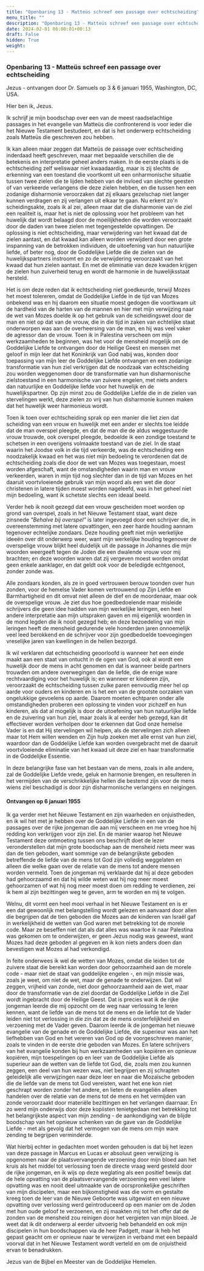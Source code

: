 ```yaml
---
title: "Openbaring 13 - Matteüs schreef een passage over echtscheiding"
menu_title: ""
description: "Openbaring 13 - Matteüs schreef een passage over echtscheiding"
date: 2024-02-01 06:00:01+00:13
draft: False
hidden: True
weight:
---
```

### Openbaring 13 - Matteüs schreef een passage over echtscheiding

Jezus - ontvangen door Dr. Samuels op 3 & 6 januari 1955, Washington, DC, USA.

Hier ben ik, Jezus.

Ik schrijf je mijn boodschap over een van de meest raadselachtige passages in het evangelie van Matteüs die confronterend is voor ieder die het Nieuwe Testament bestudeert, en dat is het onderwerp echtscheiding zoals Matteüs die geschreven zou hebben.

Ik kan alleen maar zeggen dat Matteüs de passage over echtscheiding inderdaad heeft geschreven, maar met bepaalde verschillen die de betekenis en interpretatie geheel anders maken. In de eerste plaats is de echtscheiding zelf weliswaar niet kwaadaardig, maar is zij slechts de erkenning van een toestand die voortkomt uit een onharmonische situatie tussen twee zielen die te lijden hebben van de invloed van slechte geesten of van verkeerde verlangens die deze zielen hebben, en die tussen hen een zodanige disharmonie veroorzaken dat zij elkaars gezelschap niet langer kunnen verdragen en zij verlangen uit elkaar te gaan. Nu erkent zo'n scheidingsakte, zoals ik al zei, alleen maar dat die disharmonie van de ziel een realiteit is, maar het is niet de oplossing voor het probleem van het huwelijk dat wordt belaagd door de moeilijkheden die worden veroorzaakt door de daden van twee zielen met tegengestelde opvattingen. De oplossing is niet echtscheiding, maar verwijdering van het kwaad dat de zielen aantast, en dat kwaad kan alleen worden verwijderd door een grote inspanning van de betrokken individuen, de uitoefening van hun natuurlijke liefde, of beter nog, door de Goddelijke Liefde die de zielen van de huwelijkspartners instroomt en zo de verwijdering veroorzaakt van het kwaad dat hun zielen aantast. En met de eliminatie van deze kwaden krijgen de zielen hun zuiverheid terug en wordt de harmonie in de huwelijksstaat hersteld.

Het is om deze reden dat ik echtscheiding niet goedkeurde, terwijl Mozes het moest tolereren, omdat de Goddelijke Liefde in de tijd van Mozes onbekend was en hij daarom een situatie moest gedogen die voortkwam uit de hardheid van de harten van de mannen en hier met mijn verwijzing naar de wet van Mozes doelde ik op het gebruik van de scheidingswet door de man en niet op dat van de vrouw, die in die tijd in zaken van echtelijke staat onderworpen was aan de overheersing van de man, en hij was veel vaker de agressor dan de vrouw. Toen ik in Palestina verscheen om mijn werkzaamheden te beginnen, was het voor de mensheid mogelijk om de Goddelijke Liefde te ontvangen door de Heilige Geest en mensen met geloof in mijn leer dat het Koninkrijk van God nabij was, konden door toepassing van mijn leer de Goddelijke Liefde ontvangen en een zodanige transformatie van hun ziel verkrijgen dat de noodzaak van echtscheiding zou worden weggenomen door de transformatie van hun disharmonische zielstoestand in een harmonische van zuivere engelen, met niets anders dan natuurlijke en Goddelijke liefde voor het huwelijk en de huwelijkspartner. Op zijn minst zou de Goddelijke Liefde die in de zielen van stervelingen werkt, deze zielen zo vrij van hun disharmonie kunnen maken dat het huwelijk weer harmonieus wordt.

Toen ik toen over echtscheiding sprak op een manier die liet zien dat scheiding van een vrouw en huwelijk met een ander er slechts toe leidde dat de man overspel pleegde, en dat de man die de aldus weggestuurde vrouw trouwde, ook overspel pleegde, bedoelde ik een zondige toestand te schetsen in een overigens volmaakte toestand van de ziel. In de staat waarin het Joodse volk in die tijd verkeerde, was de echtscheiding een noodzakelijk kwaad en het was niet mijn bedoeling te verordenen dat de echtscheiding zoals die door de wet van Mozes was toegestaan, moest worden afgeschaft, want de omstandigheden waarin man en vrouw verkeerden, waren in mijn tijd nog slechter dan in de tijd van Mozes en het daaruit voortvloeiende gebruik van mijn woord als een wet die door christenen in latere tijden moest worden nageleefd, was in het geheel niet mijn bedoeling, want ik schetste slechts een ideaal beeld.

Verder heb ik nooit gezegd dat een vrouw gescheiden moet worden op grond van overspel, zoals in het Nieuwe Testament staat, want deze zinsnede *"Behalve bij overspel"* is later ingevoegd door een schrijver die, in overeenstemming met latere opvattingen, een zeer harde houding aannam tegenover echtelijke zondaars. Deze houding geeft niet mijn werkelijke ideeën over dit onderwerp weer, want mijn werkelijke houding tegenover de overspelige vrouw blijkt heel duidelijk uit de passage in Johannes die mijn woorden weergeeft tegen de Joden die een dwalende vrouw voor mij brachten; en deze woorden waren dat zij vergeven moest worden omdat geen enkele aanklager, en dat geldt ook voor de beledigde echtgenoot, zonder zonde was.

Alle zondaars konden, als ze in goed vertrouwen berouw toonden over hun zonden, voor de hemelse Vader komen vertrouwend op Zijn Liefde en Barmhartigheid en dit omvat niet alleen de dief en de moordenaar, maar ook de overspelige vrouw. Je ziet dus hoe goedbedoelende maar misleide schrijvers die geen idee hadden van mijn werkelijke leringen, een heel andere interpretatie aan mijn uitspraken gaven en mij eigenlijk woorden in de mond legden die ik nooit gezegd heb; en deze bezoedeling van mijn leringen heeft de mensheid gedurende vele honderden jaren onnoemelijk veel leed berokkend en de schrijver voor zijn goedbedoelde toevoegingen vreselijke jaren van kwellingen in de hellen bezorgd.

Ik wil verklaren dat echtscheiding geoorloofd is wanneer het een einde maakt aan een staat van ontucht in de ogen van God, ook al wordt een huwelijk door de mens in acht genomen en dat is wanneer beide partners trouwden om andere overwegingen dan de liefde, die de enige ware rechtvaardiging voor het huwelijk is; en wanneer er kinderen zijn, veroorzaakt de echtscheiding tussen zulke paren eenvoudig meer hel op aarde voor ouders en kinderen en is het een van de grootste oorzaken van ongelukkige gevoelens op aarde. Daarom moeten echtparen onder alle omstandigheden proberen een oplossing te vinden voor zichzelf en hun kinderen, als dat al mogelijk is door de uitoefening van hun natuurlijke liefde en de zuivering van hun ziel, maar zoals ik al eerder heb gezegd, kan dit effectiever worden verholpen door te erkennen dat God onze hemelse Vader is en dat Hij stervelingen wil helpen, als de stervelingen zich alleen maar tot Hem willen wenden en Zijn hulp zoeken met alle ernst van hun ziel, waardoor dan de Goddelijke Liefde kan worden overgebracht met de daaruit voortvloeiende eliminatie van het kwaad uit deze ziel en haar transformatie in de Goddelijke Essentie.

In deze belangrijke fase van het bestaan van de mens, zoals in alle andere, zal de Goddelijke Liefde vrede, geluk en harmonie brengen, en resulteren in het vermijden van de verschrikkelijke hellen die bestemd zijn voor de mens wiens ziel beschadigd is door zijn disharmonische verlangens en neigingen.

#### Ontvangen op 6 januari 1955

Ik ga verder met het Nieuwe Testament en zijn waarheden en onjuistheden, en ik wil het met je hebben over de Goddelijke Liefde in een van de passages over de rijke jongeman die aan mij verscheen en me vroeg hoe hij redding kon verkrijgen voor zijn ziel. En de manier waarop het Nieuwe Testament deze ontmoeting tussen ons beschrijft doet de lezer veronderstellen dat mijn grote boodschap aan de mensheid niets meer was dan de tien geboden, want sommige van de belangrijkste geboden betreffende de liefde van de mens tot God zijn volledig weggelaten en alleen die welke gaan over de relatie van de mens tot andere mensen worden vermeld. Toen de jongeman mij verklaarde dat hij al deze geboden had gehoorzaamd en dat hij wilde weten wat hij nog meer moest gehoorzamen of wat hij nog meer moest doen om redding te verdienen, zei ik hem al zijn bezittingen weg te geven, arm te worden en mij te volgen.

Welnu, dit vormt een heel mooi verhaal in het Nieuwe Testament en is er een dat gewoonlijk met belangstelling wordt gelezen en aanvaard door allen die begrijpen dat de tien geboden die Mozes aan de kinderen van Israël gaf in werkelijkheid de wetten van God waren met betrekking tot de morele code. Maar ze beseffen niet dat als dat alles was waartoe ik naar Palestina was gekomen om te onderwijzen, er geen Jezus nodig was geweest, want Mozes had deze geboden al gegeven en ik kon niets anders doen dan bevestigen wat Mozes al had verkondigd.

In feite onderwees ik wel de wetten van Mozes, omdat die leiden tot de zuivere staat die bereikt kan worden door gehoorzaamheid aan de morele code - maar niet de staat van goddelijke engelen -, en mijn missie was, zoals je weet, om niet de wet, maar de genade te onderwijzen. Dat wil zeggen, vrijheid van zonde, niet door gehoorzaamheid aan de wet, maar door de transformatie van de ziel doordat de Goddelijke Liefde in die Ziel wordt ingebracht door de Heilige Geest. Dat is precies wat ik de rijke jongeman leerde die mij opzocht om de weg naar verlossing te leren kennen, want de liefde van de mens tot de mens en de liefde tot de Vader leiden niet tot verlossing in die zin dat ze de mens onsterfelijkheid en verzoening met de Vader geven. Daarom leerde ik de jongeman het nieuwe evangelie van de genade en de Goddelijke Liefde, die superieur was aan het liefhebben van God en het vereren van God op de voorgeschreven manier, zoals te vinden in de eerste drie geboden van Mozes. En latere schrijvers van het evangelie konden bij hun werkzaamheden van kopiëren en opnieuw kopiëren, mijn toespelingen op en leer van de Goddelijke Liefde als superieur aan de wetten van de liefde tot God, die, zoals men zou kunnen zeggen, een deel van hun wezen was, niet begrijpen en zij schrapten geleidelijk alle verwijzingen naar deze leer en naar die Mozaïsche geboden die de liefde van de mens tot God vereisten, want het ene kon niet geschrapt worden zonder het andere, en lieten de evangeliën alleen handelen over de relatie van de mens tot de mens en het vermijden van zonde veroorzaakt door materiële bezittingen en het verlangen daarnaar. En zo werd mijn onderwijs door deze kopiisten tenietgedaan met betrekking tot het belangrijkste aspect van mijn zending - de aankondiging van de blijde boodschap van het opnieuw schenken van de gave van de Goddelijke Liefde - met als gevolg dat het vermogen van de mens om mijn ware zending te begrijpen verminderde.

Wat hierbij echter in gedachten moet worden gehouden is dat bij het lezen van deze passage in Marcus en Lucas er absoluut geen verwijzing is opgenomen naar de plaatsvervangende verzoening door mijn bloed aan het kruis als het middel tot verlossing toen de directe vraag werd gesteld door de rijke jongeman, en ik wijs op deze weglating als een positief bewijs dat de hele opvatting van de plaatsvervangende verzoening een veel latere opvatting was en nooit deel uitmaakte van de oorspronkelijke geschriften van mijn discipelen, maar een bijkomstigheid was die vorm en gestalte kreeg toen de leer van de Nieuwe Geboorte was uitgewist en een nieuwe opvatting over verlossing werd geïntroduceerd op een manier om de Joden met hun oude geloof te verzoenen, en zij maakten mij tot het offer dat de zonden van de mensheid zou reinigen door het vergieten van mijn bloed. Je weet dat ik dit onderwerp al eerder uitvoerig heb behandeld en ook mijn discipelen in hun boodschappen via de heer Padgett, maar ik heb het gepast geacht om er opnieuw naar te verwijzen in verband met een bepaald voorval dat in het Nieuwe Testament wordt verteld en om de onjuistheid ervan te benadrukken.

Jezus van de Bijbel en Meester van de Goddelijke Hemelen.
